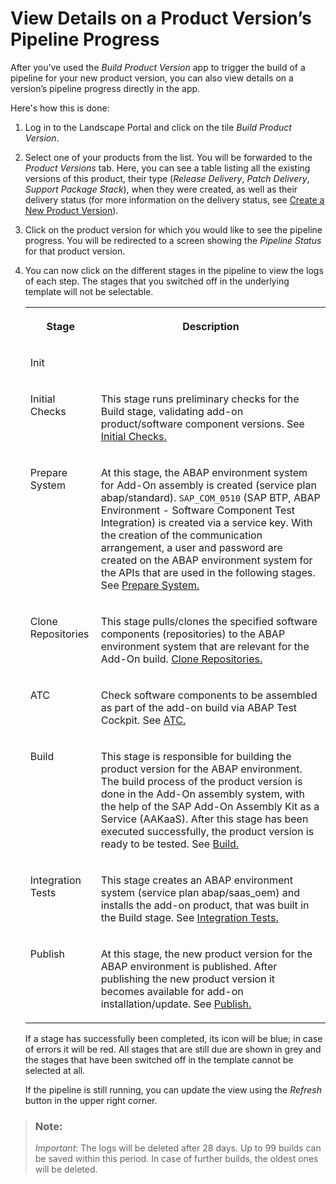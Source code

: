 <!-- loio7713509c184443bd9e06d86627568def -->

# View Details on a Product Version’s Pipeline Progress

After you’ve used the *Build Product Version* app to trigger the build of a pipeline for your new product version, you can also view details on a version’s pipeline progress directly in the app.

Here's how this is done:

1.  Log in to the Landscape Portal and click on the tile *Build Product Version*.

2.  Select one of your products from the list. You will be forwarded to the *Product Versions* tab. Here, you can see a table listing all the existing versions of this product, their type \(*Release Delivery*, *Patch Delivery*, *Support Package Stack*\), when they were created, as well as their delivery status \(for more information on the delivery status, see [Create a New Product Version](create-a-new-product-version-6efb524.md)\).

3.  Click on the product version for which you would like to see the pipeline progress. You will be redirected to a screen showing the *Pipeline Status* for that product version.

4.  You can now click on the different stages in the pipeline to view the logs of each step. The stages that you switched off in the underlying template will not be selectable.


    <table>
    <tr>
    <th valign="top">

    Stage


    
    </th>
    <th valign="top">

    Description


    
    </th>
    </tr>
    <tr>
    <td valign="top">
    
    Init


    
    </td>
    <td valign="top">
    
     


    
    </td>
    </tr>
    <tr>
    <td valign="top">
    
    Initial Checks


    
    </td>
    <td valign="top">
    
    This stage runs preliminary checks for the Build stage, validating add-on product/software component versions. See [Initial Checks.](https://www.project-piper.io/pipelines/abapEnvironment/stages/initialChecks/)


    
    </td>
    </tr>
    <tr>
    <td valign="top">
    
    Prepare System


    
    </td>
    <td valign="top">
    
    At this stage, the ABAP environment system for Add-On assembly is created \(service plan abap/standard\). `SAP_COM_0510` \(SAP BTP, ABAP Environment - Software Component Test Integration\) is created via a service key. With the creation of the communication arrangement, a user and password are created on the ABAP environment system for the APIs that are used in the following stages. See [Prepare System.](https://www.project-piper.io/pipelines/abapEnvironment/stages/prepareSystem/)


    
    </td>
    </tr>
    <tr>
    <td valign="top">
    
    Clone Repositories


    
    </td>
    <td valign="top">
    
    This stage pulls/clones the specified software components \(repositories\) to the ABAP environment system that are relevant for the Add-On build. [Clone Repositories.](https://www.project-piper.io/pipelines/abapEnvironment/stages/cloneRepositories/) 


    
    </td>
    </tr>
    <tr>
    <td valign="top">
    
    ATC


    
    </td>
    <td valign="top">
    
    Check software components to be assembled as part of the add-on build via ABAP Test Cockpit. See [ATC.](https://www.project-piper.io/pipelines/abapEnvironment/stages/test/#atc)


    
    </td>
    </tr>
    <tr>
    <td valign="top">
    
    Build


    
    </td>
    <td valign="top">
    
    This stage is responsible for building the product version for the ABAP environment. The build process of the product version is done in the Add-On assembly system, with the help of the SAP Add-On Assembly Kit as a Service \(AAKaaS\). After this stage has been executed successfully, the product version is ready to be tested. See [Build.](https://www.project-piper.io/pipelines/abapEnvironment/stages/build/)


    
    </td>
    </tr>
    <tr>
    <td valign="top">
    
    Integration Tests


    
    </td>
    <td valign="top">
    
    This stage creates an ABAP environment system \(service plan abap/saas\_oem\) and installs the add-on product, that was built in the Build stage. See [Integration Tests.](https://www.project-piper.io/pipelines/abapEnvironment/stages/integrationTest/)


    
    </td>
    </tr>
    <tr>
    <td valign="top">
    
    Publish


    
    </td>
    <td valign="top">
    
    At this stage, the new product version for the ABAP environment is published. After publishing the new product version it becomes available for add-on installation/update. See [Publish.](https://www.project-piper.io/pipelines/abapEnvironment/stages/publish/)


    
    </td>
    </tr>
    </table>
    
    If a stage has successfully been completed, its icon will be blue; in case of errors it will be red. All stages that are still due are shown in grey and the stages that have been switched off in the template cannot be selected at all.

    If the pipeline is still running, you can update the view using the *Refresh* button in the upper right corner.


> ### Note:  
> *Important*: The logs will be deleted after 28 days. Up to 99 builds can be saved within this period. In case of further builds, the oldest ones will be deleted.

